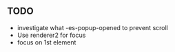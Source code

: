 TODO
---
* investigate what -es-popup-opened to prevent scroll
* Use renderer2 for focus
* focus on 1st element
